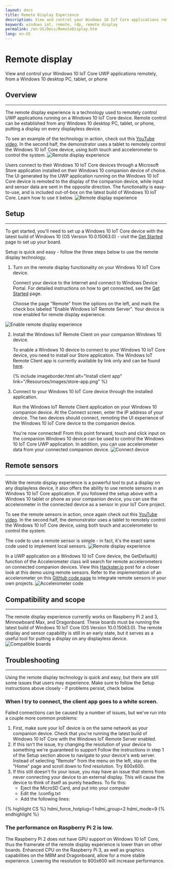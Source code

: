 ```yaml
---
layout: docs
title: Remote Display Experience
description: View and control your Windows 10 IoT Core applications remotely, from a Windows 10 desktop PC, tablet, or phone
keyword: windows iot, remote, rdp, remote display
permalink: /en-US/Docs/RemoteDisplay.htm
lang: en-US
---
```


<!--TODO: need to change this to .md file -->

# Remote display
View and control your Windows 10 IoT Core UWP applications remotely, from a Windows 10 desktop PC, tablet, or phone

## Overview
___
The remote display experience is a technology used to remotely control UWP applications running on a Windows 10 IoT Core device.  Remote control can be established from any Windows 10 desktop PC, tablet, or phone, putting a display on every displayless device.

To see an example of the technology in action, check out this <a href="https://www.youtube.com/watch?v=p4vw3taOVyM" target="_blank">YouTube video</a>.  In the second half, the demonstrator uses a tablet to remotely control the Windows 10 IoT Core device, using both touch and accelerometer to control the system.
<img alt="Remote display experience" src="{{site.baseurl}}/Resources/images/remote-display-experience.png">
      
Users connect to their Windows 10 IoT Core devices through a Microsoft Store application installed on their Windows 10 companion device of choice.  The UI generated by the UWP application running on the Windows 10 IoT Core device is remoted to the display of the companion device, while input and sensor data are sent in the opposite direction.
The functionality is easy-to-use, and is included out-of-box on the latest build of Windows 10 IoT Core.  Learn how to use it below.
<img alt="Remote display experience" src="{{site.baseurl}}/Resources/images/architecture-graphic.png">
    
  

## Setup
___
To get started, you'll need to set up a Windows 10 IoT Core device with the latest build of Windows 10 (OS Version 10.0.15063.0) - visit the <a href="{{site.baseurl}}/{{page.lang}}/GetStarted">Get Started</a> page to set up your board.

Setup is quick and easy - follow the three steps below to use the remote display technology.

1. Turn on the remote display functionality on your Windows 10 IoT Core device.
  
    Connect your device to the Internet and connect to Windows Device Portal.
    For detailed instructions on how to get connected, see the [Get Started]({{site.baseurl}}/{{page.lang}}/GetStarted) page.
  
	  Choose the page "Remote" from the options on the left, and mark the check box labeled "Enable Windows IoT Remote Server".  Your device is now enabled for remote display experience.
  <img alt="Enable remote display experience" src="{{site.baseurl}}/Resources/images/enable-remote-15063.png">

2. Install the Windows IoT Remote Client on your companion Windows 10 device.
  
    To enable a Windows 10 device to connect to your Windows 10 IoT Core device, you need to install our Store application.  The Windows IoT Remote Client app is currently available by link only and can be found <a href="https://www.microsoft.com/en-us/store/apps/iot-remote-client/9nblggh5mnxz">here</a>.
    
    {% include imageborder.html alt="Install client app" link="/Resources/images/store-app.png" %}


3. Connect to your Windows 10 IoT Core device through the installed application.
  
    Run the Windows IoT Remote Client application on your Windows 10 companion device.  At the Connect screen, enter the IP address of your device.  The two devices should connect, remoting the UI experience of the Windows 10 IoT Core device to the companion device.
    
    You're now connected! From this point forward, touch and click input on the companion Windows 10 device can be used to control the Windows 10 IoT Core UWP application.  In addition, you can use accelerometer data from your connected companion device.
    <img alt="Connect device" src="{{site.baseurl}}/Resources/images/connect-device.png">
      
  

## Remote sensors
___

While the remote display experience is a powerful tool to put a display on any displayless device, it also offers the ability to use remote sensors in an Windows 10 IoT Core application.  If you followed the setup above with a Windows 10 tablet or phone as your companion device, you can use the accelerometer in the connected device as a sensor in your IoT Core project.

To see the remote sensors in action, once again check out this <a href="https://www.youtube.com/watch?v=p4vw3taOVyM" target="_blank">YouTube video</a>.  In the second half, the demonstrator uses a tablet to remotely control the Windows 10 IoT Core device, using both touch and accelerometer to control the system.

The code to use a remote sensor is simple - in fact, it's the exact same code used to implement local sensors.
<img alt="Remote display experience" src="{{site.baseurl}}/Resources/images/remote-tablet.png">

In a UWP application on a Windows 10 IoT Core device, the GetDefault() function of the Accelerometer class will search for remote accelerometers on connected companion devices.
View this <a href="https://www.hackster.io/windows-iot/closed-loop-control-remote-sensors-and-remote-ux-on-rpi3-ef3ed0" target="_blank">Hackster.io</a> post for a closer look at this demo using remote sensors.  Refer to the implementation of an accelerometer on this <a href="https://github.com/ms-iot/pid-control-system/blob/master/DemoApp/MainPage.xaml.cs" target="_blank">GitHub code page</a> to integrate remote sensors in your own projects.
<img alt="Accelerometer code" src="{{site.baseurl}}/Resources/images/accelerometer-code.png">
    
  

## Compatibility and scope
___
The remote display experience currently works on Raspberry Pi 2 and 3, Minnowboard Max, and Dragonboard.  These boards must be running the latest build of Windows 10 IoT Core (OS Version 10.0.15063.0).
The remote display and sensor capability is still in an early state, but it serves as a useful tool for putting a display on any displayless device.
<img alt="Compatible boards" src="{{site.baseurl}}/Resources/images/compatible-boards.png">
    
  
## Troubleshooting
___
Using the remote display technology is quick and easy, but there are still some issues that users may experience.  Make sure to follow the Setup instructions above closely - if problems persist, check below.

### When I try to connect, the client app goes to a white screen.
Failed connections can be caused by a number of issues, but we've run into a couple more common problems:

1. First, make sure your IoT device is on the same network as your companion device.
    Check that you're running the latest build of Windows 10 IoT Core with the Windows IoT Remote Server enabled.
2. If this isn't the issue, try changing the resolution of your device to something we're guaranteed to support
    Follow the instructions in step 1 of the Setup section above to navigate to your device's web server.  Instead of selecting "Remote" from the menu on the left, stay on the "Home" page and scroll down to find resolution.  Try 800x600.
3. If this still doesn't fix your issue, you may have an issue that stems from never connecting your device to an external display.
    This will cause the device to think of itself as purely headless.  To fix this:
    * Eject the MicroSD Card, and put into your computer
    * Edit the <MicroSD card drive>:\config.txt
    * Add the following lines:
 
{% highlight CS %}
  hdmi_force_hotplug=1
  hdmi_group=2
  hdmi_mode=9
{% endhighlight %}

### The performance on Raspberry Pi 2 is low. 
The Raspberry Pi 2 does not have GPU support on Windows 10 IoT Core, thus the framerate of the remote display experience is lower than on other boards.  Enhanced CPU on the Raspberry Pi 3, as well as graphics capabilities on the MBM and Dragonboard, allow for a more stable experience.  Lowering the resolution to 800x600 will increase performance.
